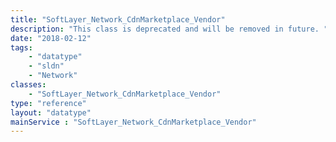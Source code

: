 ```yaml
---
title: "SoftLayer_Network_CdnMarketplace_Vendor"
description: "This class is deprecated and will be removed in future. "
date: "2018-02-12"
tags:
    - "datatype"
    - "sldn"
    - "Network"
classes:
    - "SoftLayer_Network_CdnMarketplace_Vendor"
type: "reference"
layout: "datatype"
mainService : "SoftLayer_Network_CdnMarketplace_Vendor"
---
```

